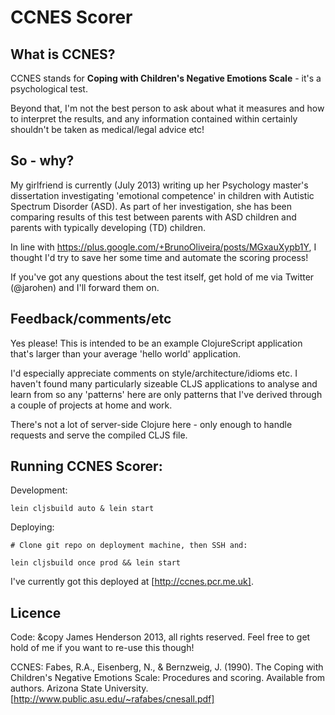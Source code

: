 # CCNES Scorer

## What is CCNES?

CCNES stands for **Coping with Children's Negative Emotions Scale** -
it's a psychological test.

Beyond that, I'm not the best person to ask about what it measures and
how to interpret the results, and any information contained within
certainly shouldn't be taken as medical/legal advice etc!

## So - why?

My girlfriend is currently (July 2013) writing up her Psychology
master's dissertation investigating 'emotional competence' in children
with Autistic Spectrum Disorder (ASD). As part of her investigation,
she has been comparing results of this test between parents with ASD
children and parents with typically developing (TD) children.

In line with https://plus.google.com/+BrunoOliveira/posts/MGxauXypb1Y,
I thought I'd try to save her some time and automate the scoring
process!

If you've got any questions about the test itself, get hold of me via
Twitter (@jarohen) and I'll forward them on.

## Feedback/comments/etc

Yes please! This is intended to be an example ClojureScript
application that's larger than your average 'hello world' application. 

I'd especially appreciate comments on style/architecture/idioms etc. I
haven't found many particularly sizeable CLJS applications to analyse
and learn from so any 'patterns' here are only patterns that I've
derived through a couple of projects at home and work.

There's not a lot of server-side Clojure here - only enough to handle
requests and serve the compiled CLJS file.

## Running CCNES Scorer:

Development:

    lein cljsbuild auto & lein start
	
Deploying:

    # Clone git repo on deployment machine, then SSH and:

    lein cljsbuild once prod && lein start

I've currently got this deployed at [http://ccnes.pcr.me.uk].

## Licence

Code: &copy James Henderson 2013, all rights reserved. Feel free to
get hold of me if you want to re-use this though!

CCNES: Fabes, R.A., Eisenberg, N., & Bernzweig, J. (1990). The Coping
with Children's Negative Emotions Scale: Procedures and
scoring. Available from authors. Arizona State
University. [http://www.public.asu.edu/~rafabes/cnesall.pdf]
